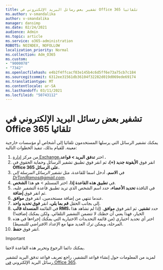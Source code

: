 ```yaml
---
title: تشفير بعض رسائل البريد الإلكتروني في Office 365 تلقائيا
ms.author: v-smandalika
author: v-smandalika
manager: dansimp
ms.date: 02/24/2021
audience: Admin
ms.topic: article
ms.service: o365-administration
ROBOTS: NOINDEX, NOFOLLOW
localization_priority: Normal
ms.collection: Adm_O365
ms.custom:
- "9000078"
- "7342"
ms.openlocfilehash: e4b2f4ffcacf03e145b4c6d5ff6e73a75cb7c184
ms.sourcegitcommit: 6312ee31561db36104f32282d019d069ede69174
ms.translationtype: MT
ms.contentlocale: ar-SA
ms.lasthandoff: 03/11/2021
ms.locfileid: "50743112"
---
```

# <a name="automatically-encrypt-certain-office-365-email-messages"></a>تشفير بعض رسائل البريد الإلكتروني في Office 365 تلقائيا

يمكنك تشفير الرسائل التي يرسلها المستخدمون تلقائيا إلى أشخاص أو مؤسسات خارجية معينة. للقيام بذلك، تنفيذ الخطوات التالية:

1. من مركز [إدارة Exchange،](https://outlook.office365.com/ecp/)اختر **تدفق البريد > قواعد .** 
2. انقر فوق **الأيقونة جديد (+)،** ثم انقر فوق تطبيق تشفير الرسائل وحماية الحقوق في **Office 365 على الرسائل.**
3. في **الاسم**، أدخل اسما للقاعدة، مثل *تشفير الرسائل المرسلة إلى DrToniRamos@gmail.com*.
4. في **تطبيق هذه القاعدة إذا**، اختر المستلم > هو هذا **الشخص**. 
5. في النافذة **تحديد الأعضاء،** حدد اسم الشخص الذي تريد تطبيق قاعدة التشفير عليه، ثم انقر فوق **إضافة**. 
6. عندما تنتهي من إضافة مستخدمين، انقر فوق **موافق**.
7. إلى بجانب الحقل **قم بما يلي،** انقر **فوق تحديد واحد**. 
8. في القائمة **المنسدلة قالب RMS،** حدد **تشفير**، ثم انقر فوق **موافق**. (إذا لم تشاهد هذا الخيار، فهذا يعني أن خطتك لا تتضمن التشفير التلقائي. ولكن يمكنك إضافته!)
9. اختر أي تحديد اختياري (من قائمة التحديدات الاختيارية التي يمكنك إجراءها في هذه المرحلة، ويمكن ترك العديد منها مع الإعداد الافتراضي للتبسيط).
10. انقر فوق **حفظ**.

> [!IMPORTANT]
> يمكنك دائما الرجوع وتحرير هذه القاعدة لاحقا.

لمزيد من المعلومات حول إنشاء قواعد التشفير، راجع تعريف قواعد تدفق البريد لتشفير رسائل البريد الإلكتروني [في Office 365](https://docs.microsoft.com/microsoft-365/compliance/define-mail-flow-rules-to-encrypt-email).

